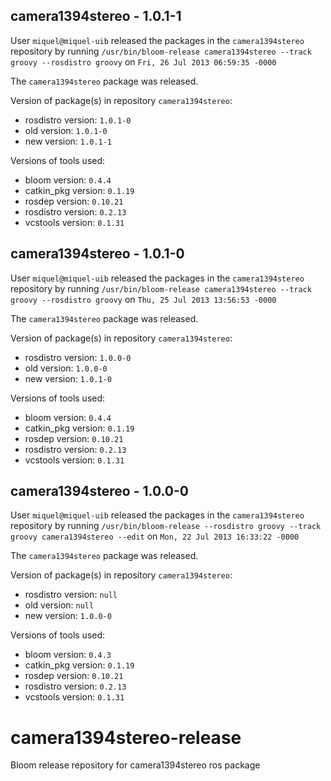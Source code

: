## camera1394stereo - 1.0.1-1

User `miquel@miquel-uib` released the packages in the `camera1394stereo` repository by running `/usr/bin/bloom-release camera1394stereo --track groovy --rosdistro groovy` on `Fri, 26 Jul 2013 06:59:35 -0000`

The `camera1394stereo` package was released.

Version of package(s) in repository `camera1394stereo`:
- rosdistro version: `1.0.1-0`
- old version: `1.0.1-0`
- new version: `1.0.1-1`

Versions of tools used:
- bloom version: `0.4.4`
- catkin_pkg version: `0.1.19`
- rosdep version: `0.10.21`
- rosdistro version: `0.2.13`
- vcstools version: `0.1.31`


## camera1394stereo - 1.0.1-0

User `miquel@miquel-uib` released the packages in the `camera1394stereo` repository by running `/usr/bin/bloom-release camera1394stereo --track groovy --rosdistro groovy` on `Thu, 25 Jul 2013 13:56:53 -0000`

The `camera1394stereo` package was released.

Version of package(s) in repository `camera1394stereo`:
- rosdistro version: `1.0.0-0`
- old version: `1.0.0-0`
- new version: `1.0.1-0`

Versions of tools used:
- bloom version: `0.4.4`
- catkin_pkg version: `0.1.19`
- rosdep version: `0.10.21`
- rosdistro version: `0.2.13`
- vcstools version: `0.1.31`


## camera1394stereo - 1.0.0-0

User `miquel@miquel-uib` released the packages in the `camera1394stereo` repository by running `/usr/bin/bloom-release --rosdistro groovy --track groovy camera1394stereo --edit` on `Mon, 22 Jul 2013 16:33:22 -0000`

The `camera1394stereo` package was released.

Version of package(s) in repository `camera1394stereo`:
- rosdistro version: `null`
- old version: `null`
- new version: `1.0.0-0`

Versions of tools used:
- bloom version: `0.4.3`
- catkin_pkg version: `0.1.19`
- rosdep version: `0.10.21`
- rosdistro version: `0.2.13`
- vcstools version: `0.1.31`


camera1394stereo-release
========================

Bloom release repository for camera1394stereo ros package
